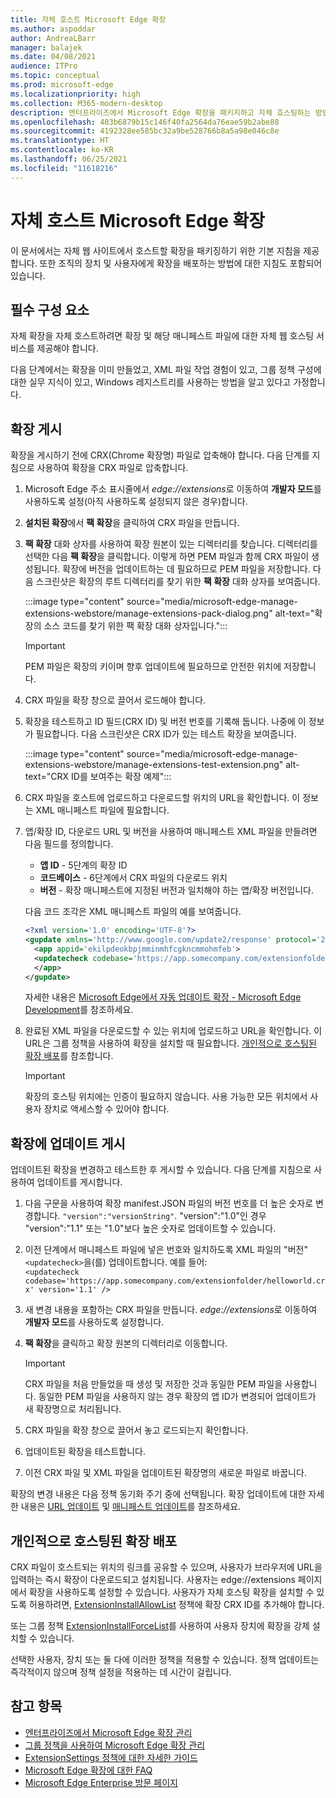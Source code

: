 ```yaml
---
title: 자체 호스트 Microsoft Edge 확장
ms.author: aspoddar
author: AndreaLBarr
manager: balajek
ms.date: 04/08/2021
audience: ITPro
ms.topic: conceptual
ms.prod: microsoft-edge
ms.localizationpriority: high
ms.collection: M365-modern-desktop
description: 엔터프라이즈에서 Microsoft Edge 확장을 패키지하고 자체 호스팅하는 방법을 알아봅니다.
ms.openlocfilehash: 403b6879b15c146f40fa2564da76eae59b2abe88
ms.sourcegitcommit: 4192328ee585bc32a9be528766b8a5a98e046c8e
ms.translationtype: HT
ms.contentlocale: ko-KR
ms.lasthandoff: 06/25/2021
ms.locfileid: "11618216"
---
```

# <a name="self-host-microsoft-edge-extensions"></a>자체 호스트 Microsoft Edge 확장

이 문서에서는 자체 웹 사이트에서 호스트할 확장을 패키징하기 위한 기본 지침을 제공합니다. 또한 조직의 장치 및 사용자에게 확장을 배포하는 방법에 대한 지침도 포함되어 있습니다.

## <a name="prerequisites"></a>필수 구성 요소

자체 확장을 자체 호스트하려면 확장 및 해당 매니페스트 파일에 대한 자체 웹 호스팅 서비스를 제공해야 합니다.

 다음 단계에서는 확장을 이미 만들었고, XML 파일 작업 경험이 있고, 그룹 정책 구성에 대한 실무 지식이 있고, Windows 레지스트리를 사용하는 방법을 알고 있다고 가정합니다.

## <a name="publish-an-extension"></a>확장 게시

확장을 게시하기 전에 CRX(Chrome 확장명) 파일로 압축해야 합니다. 다음 단계를 지침으로 사용하여 확장을 CRX 파일로 압축합니다.

1. Microsoft Edge 주소 표시줄에서 *edge://extensions*로 이동하여 **개발자 모드**를 사용하도록 설정(아직 사용하도록 설정되지 않은 경우)합니다.
2. **설치된 확장**에서 **팩 확장**을 클릭하여 CRX 파일을 만듭니다.
3. **팩 확장** 대화 상자를 사용하여 확장 원본이 있는 디렉터리를 찾습니다. 디렉터리를 선택한 다음 **팩 확장**을 클릭합니다.  이렇게 하면 PEM 파일과 함께 CRX 파일이 생성됩니다. 확장에 버전을 업데이트하는 데 필요하므로 PEM 파일을 저장합니다. 다음 스크린샷은 확장의 루트 디렉터리를 찾기 위한 **팩 확장** 대화 상자를 보여줍니다.

   :::image type="content" source="media/microsoft-edge-manage-extensions-webstore/manage-extensions-pack-dialog.png" alt-text="확장의 소스 코드를 찾기 위한 팩 확장 대화 상자입니다.":::

   > [!IMPORTANT]
   > PEM 파일은 확장의 키이며 향후 업데이트에 필요하므로 안전한 위치에 저장합니다.

4. CRX 파일을 확장 창으로 끌어서 로드해야 합니다.
5. 확장을 테스트하고 ID 필드(CRX ID) 및 버전 번호를 기록해 둡니다. 나중에 이 정보가 필요합니다. 다음 스크린샷은 CRX ID가 있는 테스트 확장을 보여줍니다.

   :::image type="content" source="media/microsoft-edge-manage-extensions-webstore/manage-extensions-test-extension.png" alt-text="CRX ID를 보여주는 확장 예제":::

6. CRX 파일을 호스트에 업로드하고 다운로드할 위치의 URL을 확인합니다. 이 정보는 XML 매니페스트 파일에 필요합니다.
7. 앱/확장 ID, 다운로드 URL 및 버전을 사용하여 매니페스트 XML 파일을 만들려면 다음 필드를 정의합니다.  

   - **앱 ID** - 5단계의 확장 ID
   - **코드베이스** - 6단계에서 CRX 파일의 다운로드 위치
   - **버전** - 확장 매니페스트에 지정된 버전과 일치해야 하는 앱/확장 버전입니다.

   다음 코드 조각은 XML 매니페스트 파일의 예를 보여줍니다.

   ```xml
   <?xml version='1.0' encoding='UTF-8'?> 
   <gupdate xmlns='http://www.google.com/update2/response' protocol='2.0'> 
     <app appid='ekilpdeokbpjmminmhfcgkncmmohmfeb'> 
     <updatecheck codebase='https://app.somecompany.com/extensionfolder/helloworld.crx' version='1.0' /> 
     </app> 
   </gupdate> 
   ```

   자세한 내용은 [Microsoft Edge에서 자동 업데이트 확장 - Microsoft Edge Development](/microsoft-edge/extensions-chromium/enterprise/auto-update)를 참조하세요.

8. 완료된 XML 파일을 다운로드할 수 있는 위치에 업로드하고 URL을 확인합니다. 이 URL은 그룹 정책을 사용하여 확장을 설치할 때 필요합니다. [개인적으로 호스팅된 확장 배포](#distribute-a-privately-hosted-extension)를 참조합니다.

   > [!IMPORTANT]
   > 확장의 호스팅 위치에는 인증이 필요하지 않습니다. 사용 가능한 모든 위치에서 사용자 장치로 액세스할 수 있어야 합니다.

## <a name="publish-updates-to-an-extension"></a>확장에 업데이트 게시

업데이트된 확장을 변경하고 테스트한 후 게시할 수 있습니다. 다음 단계를 지침으로 사용하여 업데이트를 게시합니다.

1. 다음 구문을 사용하여 확장 manifest.JSON 파일의 버전 번호를 더 높은 숫자로 변경합니다. `"version":"versionString"`. "version":"1.0"인 경우 "version":"1.1" 또는 "1.0"보다 높은 숫자로 업데이트할 수 있습니다.
2. 이전 단계에서 매니페스트 파일에 넣은 번호와 일치하도록 XML 파일의 "버전" `<updatecheck>`을(를) 업데이트합니다. 예를 들어:<br>`<updatecheck codebase='https://app.somecompany.com/extensionfolder/helloworld.crx' version='1.1' />`
3. 새 변경 내용을 포함하는 CRX 파일을 만듭니다. *edge://extensions*로 이동하여 **개발자 모드**를 사용하도록 설정합니다.
4. **팩 확장**을 클릭하고 확장 원본의 디렉터리로 이동합니다.

   > [!IMPORTANT]
   > CRX 파일을 처음 만들었을 때 생성 및 저장한 것과 동일한 PEM 파일을 사용합니다. 동일한 PEM 파일을 사용하지 않는 경우 확장의 앱 ID가 변경되어 업데이트가 새 확장명으로 처리됩니다.

5. CRX 파일을 확장 창으로 끌어서 놓고 로드되는지 확인합니다.
6. 업데이트된 확장을 테스트합니다.
7. 이전 CRX 파일 및 XML 파일을 업데이트된 확장명의 새로운 파일로 바꿉니다.

확장의 변경 내용은 다음 정책 동기화 주기 중에 선택됩니다. 확장 업데이트에 대한 자세한 내용은 [URL 업데이트](/microsoft-edge/extensions-chromium/enterprise/auto-update#update-url) 및 [매니페스트 업데이트](/microsoft-edge/extensions-chromium/enterprise/auto-update#updated-manifest)를 참조하세요.

## <a name="distribute-a-privately-hosted-extension"></a>개인적으로 호스팅된 확장 배포

CRX 파일이 호스트되는 위치의 링크를 공유할 수 있으며, 사용자가 브라우저에 URL을 입력하는 즉시 확장이 다운로드되고 설치됩니다. 사용자는 edge://extensions 페이지에서 확장을 사용하도록 설정할 수 있습니다. 사용자가 자체 호스팅 확장을 설치할 수 있도록 허용하려면, [ExtensionInstallAllowList](/deployedge/microsoft-edge-policies#extensioninstallallowlist) 정책에 확장 CRX ID를 추가해야 합니다.

또는 그룹 정책 [ExtensionInstallForceList](/deployedge/microsoft-edge-manage-extensions-policies#force-install-an-extension)를 사용하여 사용자 장치에 확장을 강제 설치할 수 있습니다.

선택한 사용자, 장치 또는 둘 다에 이러한 정책을 적용할 수 있습니다. 정책 업데이트는 즉각적이지 않으며 정책 설정을 적용하는 데 시간이 걸립니다.

## <a name="see-also"></a>참고 항목

- [엔터프라이즈에서 Microsoft Edge 확장 관리](microsoft-edge-manage-extensions.md)
- [그룹 정책을 사용하여 Microsoft Edge 확장 관리](microsoft-edge-manage-extensions-policies.md)
- [ExtensionSettings 정책에 대한 자세한 가이드](microsoft-edge-manage-extensions-ref-guide.md)
- [Microsoft Edge 확장에 대한 FAQ](microsoft-edge-manage-extensions-faq.md)
- [Microsoft Edge Enterprise 방문 페이지](https://aka.ms/EdgeEnterprise)
